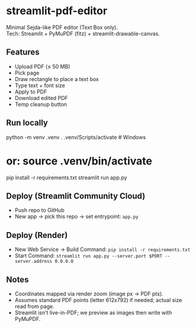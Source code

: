 # streamlit-pdf-editor

Minimal Sejda-like PDF editor (Text Box only).  
Tech: Streamlit + PyMuPDF (fitz) + streamlit-drawable-canvas.

## Features
- Upload PDF (≤ 50 MB)
- Pick page
- Draw rectangle to place a text box
- Type text + font size
- Apply to PDF
- Download edited PDF
- Temp cleanup button

## Run locally
python -m venv .venv
. .venv/Scripts/activate   # Windows
# or: source .venv/bin/activate
pip install -r requirements.txt
streamlit run app.py

## Deploy (Streamlit Community Cloud)
- Push repo to GitHub
- New app → pick this repo → set entrypoint: `app.py`

## Deploy (Render)
- New Web Service → Build Command: `pip install -r requirements.txt`
- Start Command: `streamlit run app.py --server.port $PORT --server.address 0.0.0.0`

## Notes
- Coordinates mapped via render zoom (image px → PDF pts).
- Assumes standard PDF points (letter 612x792) if needed; actual size read from page.
- Streamlit isn’t live-in-PDF; we preview as images then write with PyMuPDF.
